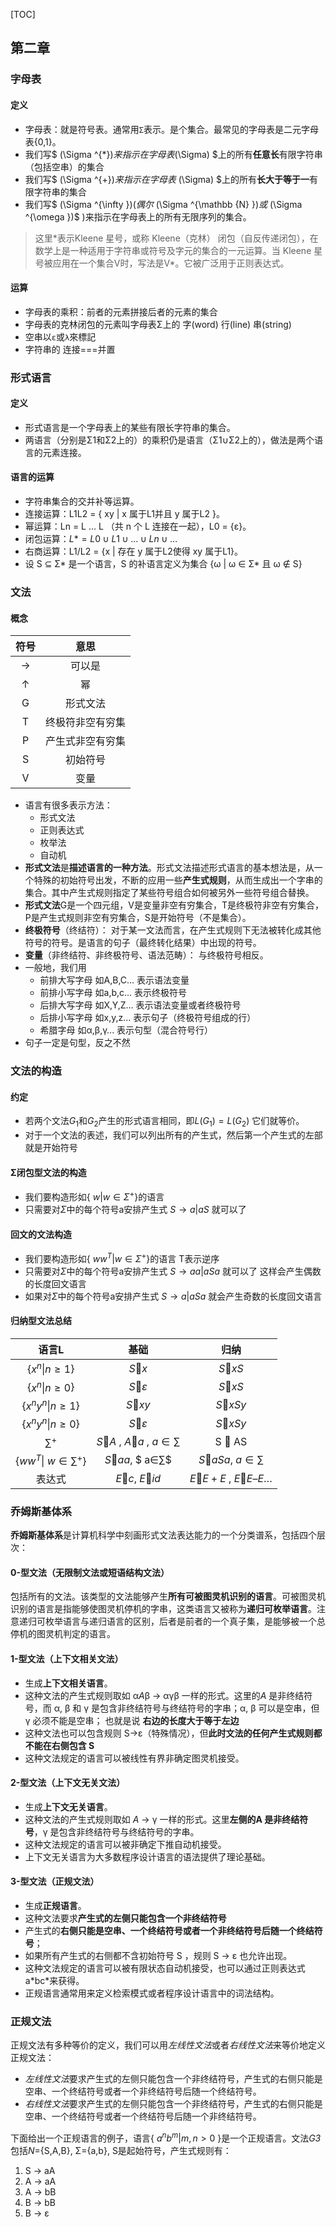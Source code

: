 [TOC]
## 第二章

### 字母表

#### 定义

+ 字母表：就是符号表。通常用`Σ`表示。是个集合。最常见的字母表是二元字母表{0,1}。
+ 我们写$ (\Sigma ^{*})$来指示在字母表$(\Sigma) $上的所有**任意长**有限字符串（包括空串）的集合
+ 我们写$ (\Sigma ^{+})$来指示在字母表$ (\Sigma) $上的所有**长大于等于一**有限字符串的集合
+ 我们写$ (\Sigma ^{\infty })$( 偶尔$ (\Sigma ^{\mathbb {N} })$或$ (\Sigma ^{\omega })$ )来指示在字母表上的所有无限序列的集合。

> 这里\*表示Kleene 星号，或称 Kleene（克林） 闭包（自反传递闭包），在数学上是一种适用于字符串或符号及字元的集合的一元运算。当 Kleene 星号被应用在一个集合V时，写法是V*。它被广泛用于正则表达式。

#### 运算

+ 字母表的乘积：前者的元素拼接后者的元素的集合
+ 字母表的克林闭包的元素叫字母表Σ上的 字(word) 行(line) 串(string)
+ 空串以`ε`或`λ`來標記
+ 字符串的 连接===并置

### 形式语言

#### 定义

+ 形式语言是一个字母表上的某些有限长字符串的集合。
+ 两语言（分别是Σ1和Σ2上的）的乘积仍是语言（Σ1∪Σ2上的），做法是两个语言的元素连接。

#### 语言的运算
+ 字符串集合的交并补等运算。
+ 连接运算：L1L2 = { xy | x 属于L1并且 y 属于L2 }。
+ 幂运算：Ln = L … L （共 n 个 L 连接在一起），L0 = {ε}。
+ 闭包运算：$L* = L0∪L1∪…∪Ln∪…$
+ 右商运算：L1/L2 = {x | 存在 y 属于L2使得 xy 属于L1}。
+ 设 S ⊆ Σ* 是一个语言，S 的补语言定义为集合 {ω | ω ∈ Σ* 且 ω ∉ S}

### 文法

#### 概念

|  符号  |    意思    |
| :--: | :------: |
|  →   |   可以是    |
|  ↑   |    幂     |
|  G   |   形式文法   |
|  T   | 终极符非空有穷集 |
|  P   | 产生式非空有穷集 |
|  S   |   初始符号   |
|  V   |    变量    |

+ 语言有很多表示方法：
  * 形式文法
  * 正则表达式
  * 枚举法
  * 自动机
+ **形式文法**是**描述语言的一种方法**。形式文法描述形式语言的基本想法是，从一个特殊的初始符号出发，不断的应用一些**产生式规则**，从而生成出一个字串的集合。其中产生式规则指定了某些符号组合如何被另外一些符号组合替换。
+ **形式文法**G是一个四元组，V是变量非空有穷集合，T是终极符非空有穷集合，P是产生式规则非空有穷集合，S是开始符号（不是集合）。
+ **终极符号**（终结符）： 对于某一文法而言，在产生式规则下无法被转化成其他符号的符号。是语言的句子（最终转化结果）中出现的符号。
+ **变量**（非终结符、非终极符号、语法范畴）： 与终极符号相反。
+ 一般地，我们用
  * 前排大写字母 如A,B,C... 表示语法变量
  * 前排小写字母 如a,b,c... 表示终极符号
  * 后排大写字母 如X,Y,Z... 表示语法变量或者终极符号
  * 后排小写字母 如x,y,z... 表示句子（终极符号组成的行）
  * 希腊字母     如α,β,γ... 表示句型（混合符号行）
+ 句子一定是句型，反之不然

### 文法的构造

#### 约定

+ 若两个文法$G_1$和$G_2$产生的形式语言相同，即$L(G_1) = L(G_2)$  它们就等价。
+ 对于一个文法的表述，我们可以列出所有的产生式，然后第一个产生式的左部就是开始符号

#### Σ闭包型文法的构造

+ 我们要构造形如{$\ {w|w∈Σ}^+$}的语言
+ 只需要对$Σ$中的每个符号a安排产生式  $S→a|aS$  就可以了

#### 回文的文法构造

+ 我们要构造形如{$\ {ww^T|w∈Σ}^+$}的语言 T表示逆序
+ 只需要对$Σ$中的每个符号a安排产生式  $S→aa|aSa$  就可以了 这样会产生偶数的长度回文语言
+ 如果对$Σ$中的每个符号a安排产生式  $S→a|aSa$  就会产生奇数的长度回文语言

#### 归纳型文法总结

|         语言L          |            基础             |             归纳              |
| :------------------: | :-----------------------: | :-------------------------: |
|   {$x^n \| n ≥ 1$}   |          $S  x$          |          $S  xS$           |
|   {$x^n \| n ≥ 0$}   |          $S  ε$          |          $S  xS$           |
| {$x^n y^n \| n ≥ 1$} |         $S  xy$          |          $S  xSy$          |
| {$x^n y^n \| n ≥ 0$} |         $S  ε $          |          $S  xSy$          |
|        $∑^+$         | $S  A$ , $A  a$ , $a∈∑$ |           S  AS            |
| {$ww^T \| \  w∈∑^+$} |     $S  aa$, $ a∈∑$      |      $S  aSa$, $a∈∑$       |
|         表达式          |    $E  c$,   $E  id$    | $E  E + E$ , $E  E – E $… |

### 乔姆斯基体系

**乔姆斯基体系**是计算机科学中刻画形式文法表达能力的一个分类谱系，包括四个层次：

#### 0-型文法（无限制文法或短语结构文法）

​	包括所有的文法。该类型的文法能够产生**所有可被图灵机识别的语言**。可被图灵机识别的语言是指能够使图灵机停机的字串，这类语言又被称为**递归可枚举语言**。注意递归可枚举语言与递归语言的区别，后者是前者的一个真子集，是能够被一个总停机的图灵机判定的语言。

#### 1-型文法（上下文相关文法）

+ 生成**上下文相关语言**。
+ 这种文法的产生式规则取如 α*A*β -> αγβ 一样的形式。这里的*A* 是非终结符号，而 α, β 和 γ 是包含非终结符号与终结符号的字串；α, β 可以是空串，但 γ 必须不能是空串； 也就是说 **右边的长度大于等于左边**
+ 这种文法也可以包含规则 S->ε（特殊情况），但**此时文法的任何产生式规则都不能在右侧包含 S** 
+ 这种文法规定的语言可以被线性有界非确定图灵机接受。

#### 2-型文法（上下文无关文法）

+ 生成**上下文无关语言**。
+ 这种文法的产生式规则取如 *A* -> γ 一样的形式。这里**左侧的A 是非终结符号**，γ 是包含非终结符号与终结符号的字串。
+ 这种文法规定的语言可以被非确定下推自动机接受。
+ 上下文无关语言为大多数程序设计语言的语法提供了理论基础。

#### 3-型文法（正规文法）

+ 生成**正规语言**。
+ 这种文法要求**产生式的左侧只能包含一个非终结符号**
+ 产生式的**右侧只能是空串、一个终结符号或者一个非终结符号后随一个终结符号**；
+ 如果所有产生式的右侧都不含初始符号 S ，规则 S -> ε 也允许出现。
+ 这种文法规定的语言可以被有限状态自动机接受，也可以通过正则表达式a\*bc\*来获得。
+ 正规语言通常用来定义检索模式或者程序设计语言中的词法结构。

### 正规文法

正规文法有多种等价的定义，我们可以用*左线性文法*或者*右线性文法*来等价地定义正规文法：

- *左线性文法*要求产生式的左侧只能包含一个非终结符号，产生式的右侧只能是空串、一个终结符号或者一个非终结符号后随一个终结符号。
- *右线性文法*要求产生式的左侧只能包含一个非终结符号，产生式的右侧只能是空串、一个终结符号或者一个终结符号后随一个非终结符号。

下面给出一个正规语言的例子，语言{ $a^{n}b^{m} | m,n > 0$ }是一个正规语言。文法*G3*包括*N*={S,A,B}, Σ={a,b}, S是起始符号，产生式规则有：

1. S -> aA
2. A -> aA
3. A -> bB
4. B -> bB
5. B -> ε



